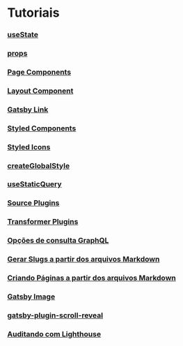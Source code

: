 # Tutoriais

### [useState](https://pt-br.reactjs.org/docs/hooks-state.html)

### [props](https://www.gatsbyjs.com/tutorial/part-one/#what-are-props)

### [Page Components](https://www.gatsbyjs.com/tutorial/part-one/#-using-page-components)

### [Layout Component](https://www.gatsbyjs.com/tutorial/part-three/#-create-your-first-layout-component)

### [Gatsby Link](https://www.gatsbyjs.com/docs/gatsby-link/#add-custom-styles-for-the-currently-active-link)

### [Styled Components](https://styled-components.com/docs/basics#getting-started)

### [Styled Icons](https://styled-icons.js.org/?s=plane)

### [createGlobalStyle](https://www.gatsbyjs.com/docs/styled-components/#creating-global-styles)

### [useStaticQuery](https://www.gatsbyjs.com/tutorial/part-four/#use-a-staticquery)

### [Source Plugins](https://www.gatsbyjs.com/tutorial/part-five/#source-plugins)

### [Transformer Plugins](https://www.gatsbyjs.com/tutorial/part-six/#transformer-plugins)

### [Opções de consulta GraphQL](https://www.gatsbyjs.com/docs/graphql-reference/)

### [Gerar Slugs a partir dos arquivos Markdown](https://www.gatsbyjs.com/tutorial/part-seven/#creating-slugs-for-pages)

### [Criando Páginas a partir dos arquivos Markdown](https://www.gatsbyjs.com/tutorial/part-seven/#creating-pages)

### [Gatsby Image](https://www.gatsbyjs.com/docs/gatsby-image/#reach-skip-nav)

### [gatsby-plugin-scroll-reveal](https://www.gatsbyjs.com/plugins/gatsby-plugin-scroll-reveal/)

### [Auditando com Lighthouse](https://www.gatsbyjs.com/tutorial/part-eight/#audit-with-lighthouse)
